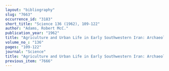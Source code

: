 ```yaml
---
layout: "bibliography"
slug: "7663"
occurrence_id: "3183"
short_title: "Science 136 (1962), 109-122"
author: "Adams, Robert McC."
publication_year: "1962"
title: "Agriculture and Urban Life in Early Southwestern Iran: Archaeological survey provides a basis for observing broad changes during 7000 years of sedentary life"
volume_no_: "136"
pages: "109-122"
journal: "Science"
title: "Agriculture and Urban Life in Early Southwestern Iran: Archaeological survey provides a basis for observing broad changes during 7000 years of sedentary life"
previous_item: "7666"
---
```

